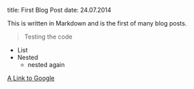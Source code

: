 title: First Blog Post
date: 24.07.2014

This is written in Markdown and is the first of many blog posts.

> Testing the code

* List
 * Nested
   * nested again
   
[A Link to Google](http://google.com/)